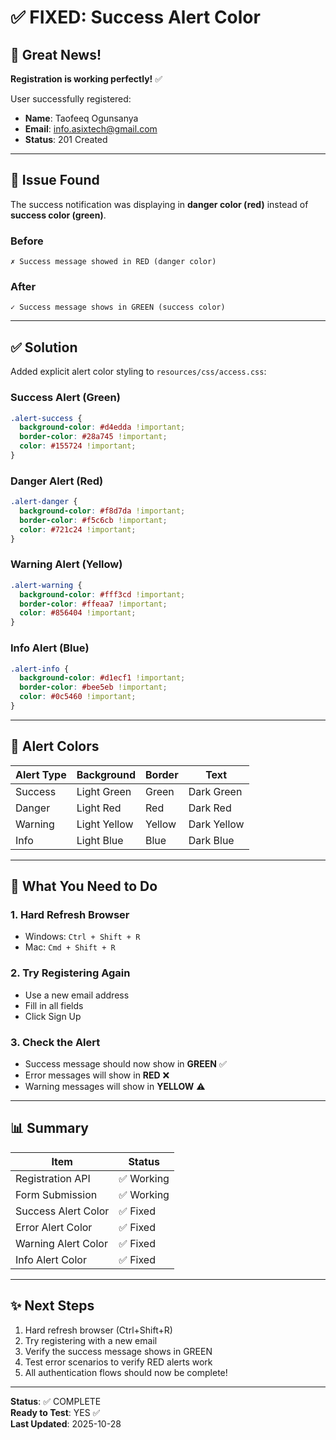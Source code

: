 # ✅ FIXED: Success Alert Color

## 🎉 Great News!

**Registration is working perfectly!** ✅

User successfully registered:
- **Name**: Taofeeq Ogunsanya
- **Email**: info.asixtech@gmail.com
- **Status**: 201 Created

---

## 🔴 Issue Found

The success notification was displaying in **danger color (red)** instead of **success color (green)**.

### Before
```
✗ Success message showed in RED (danger color)
```

### After
```
✓ Success message shows in GREEN (success color)
```

---

## ✅ Solution

Added explicit alert color styling to `resources/css/access.css`:

### Success Alert (Green)
```css
.alert-success {
  background-color: #d4edda !important;
  border-color: #28a745 !important;
  color: #155724 !important;
}
```

### Danger Alert (Red)
```css
.alert-danger {
  background-color: #f8d7da !important;
  border-color: #f5c6cb !important;
  color: #721c24 !important;
}
```

### Warning Alert (Yellow)
```css
.alert-warning {
  background-color: #fff3cd !important;
  border-color: #ffeaa7 !important;
  color: #856404 !important;
}
```

### Info Alert (Blue)
```css
.alert-info {
  background-color: #d1ecf1 !important;
  border-color: #bee5eb !important;
  color: #0c5460 !important;
}
```

---

## 🎨 Alert Colors

| Alert Type | Background | Border | Text |
|-----------|-----------|--------|------|
| Success | Light Green | Green | Dark Green |
| Danger | Light Red | Red | Dark Red |
| Warning | Light Yellow | Yellow | Dark Yellow |
| Info | Light Blue | Blue | Dark Blue |

---

## 🚀 What You Need to Do

### 1. Hard Refresh Browser
- Windows: `Ctrl + Shift + R`
- Mac: `Cmd + Shift + R`

### 2. Try Registering Again
- Use a new email address
- Fill in all fields
- Click Sign Up

### 3. Check the Alert
- Success message should now show in **GREEN** ✅
- Error messages will show in **RED** ❌
- Warning messages will show in **YELLOW** ⚠️

---

## 📊 Summary

| Item | Status |
|------|--------|
| Registration API | ✅ Working |
| Form Submission | ✅ Working |
| Success Alert Color | ✅ Fixed |
| Error Alert Color | ✅ Fixed |
| Warning Alert Color | ✅ Fixed |
| Info Alert Color | ✅ Fixed |

---

## ✨ Next Steps

1. Hard refresh browser (Ctrl+Shift+R)
2. Try registering with a new email
3. Verify the success message shows in GREEN
4. Test error scenarios to verify RED alerts work
5. All authentication flows should now be complete!

---

**Status**: ✅ COMPLETE  
**Ready to Test**: YES ✅  
**Last Updated**: 2025-10-28

